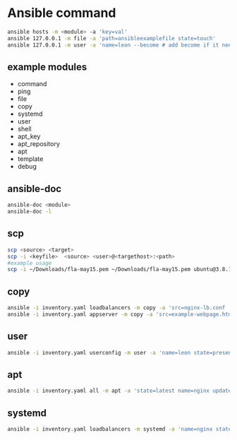 # Ansible command

```bash
ansible hosts -m <module> -a 'key=val'
ansible 127.0.0.1 -m file -a 'path=ansibleexamplefile state=touch'
ansible 127.0.0.1 -m user -a 'name=leon --become # add become if it needs sudo permissions'
```

## example modules

- command
- ping
- file
- copy
- systemd
- user
- shell
- apt_key
- apt_repository
- apt
- template
- debug

## ansible-doc

```bash
ansible-doc <module>
ansible-doc -l
```

## scp

```bash
scp <source> <target>
scp -i <keyfile>  <source> <user>@<targethost>:<path>
#example usage
scp -i ~/Downloads/fla-may15.pem ~/Downloads/fla-may15.pem ubuntu@3.8.182.85:~/
```

## copy

```bash
ansible -i inventory.yaml loadbalancers -m copy -a 'src=nginx-lb.conf  dest=/etc/nginx/nginx.conf' --become
ansible -i inventory.yaml appserver -m copy -a 'src=example-webpage.html  dest=/var/www/html/index.nginx-debian.html' --become
```

## user

```bash
ansible -i inventory.yaml userconfig -m user -a 'name=leon state=present' --become
```

## apt

```bash
ansible -i inventory.yaml all -m apt -a 'state=latest name=nginx update_cache=true' --become
```

## systemd

```bash
ansible -i inventory.yaml loadbalancers -m systemd -a 'name=nginx state=restarted' --become
```
